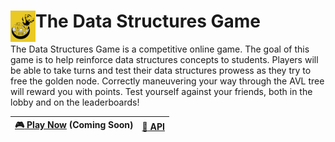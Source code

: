 <h1><img align="left" width="40" height="50" src="img/dsg.png"> The Data Structures Game</h1>

The Data Structures Game is a competitive online game. The goal of this game is to help reinforce data structures concepts to students. Players will be able to take turns and test their data structures prowess as they try to free the golden node. Correctly maneuvering your way through the AVL tree will reward you with points. Test yourself against your friends, both in the lobby and on the leaderboards!

| [:video_game: Play Now](https://data-structures-game.herokuapp.com) (Coming Soon) | [:space_invader: API](https://data-structures-game.herokuapp.com/game_board/api) |
| --- | --- |
